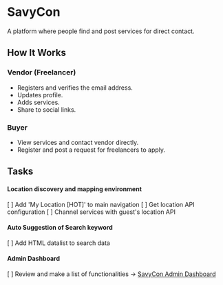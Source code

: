 # SavyCon

A platform where people find and post services for direct contact.

## How It Works
### Vendor (Freelancer)
- Registers and verifies the email address.
- Updates profile.
- Adds services.
- Share to social links.

### Buyer
- View services and contact vendor directly.
- Register and post a request for freelancers to apply.


## Tasks
#### Location discovery and mapping environment
[ ] Add 'My Location [HOT]' to main navigation
[ ] Get location API configuration
[ ] Channel services with guest's location API

#### Auto Suggestion of Search keyword
[ ] Add HTML datalist to search data

#### Admin Dashboard
[ ] Review and make a list of functionalities -> [SavyCon Admin Dashboard](http://savycon.com/admin/dashboard)
